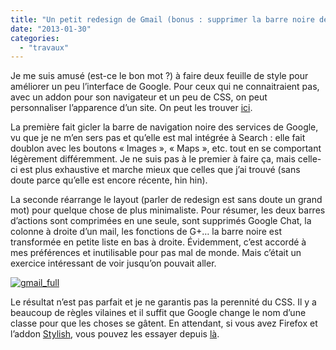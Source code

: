 ```yaml
---
title: "Un petit redesign de Gmail (bonus : supprimer la barre noire des sites Google)"
date: "2013-01-30"
categories: 
  - "travaux"
---
```


Je me suis amusé (est-ce le bon mot ?) à faire deux feuille de style pour améliorer un peu l’interface de Google. Pour ceux qui ne connaitraient pas, avec un addon pour son navigateur et un peu de CSS, on peut personnaliser l’apparence d’un site. On peut les trouver [ici](http://userstyles.org/users/175691).

La première fait gicler la barre de navigation noire des services de Google, vu que je ne m’en sers pas et qu’elle est mal intégrée à Search : elle fait doublon avec les boutons « Images », « Maps », etc. tout en se comportant légèrement différemment. Je ne suis pas à le premier à faire ça, mais celle-ci est plus exhaustive et marche mieux que celles que j’ai trouvé (sans doute parce qu’elle est encore récente, hin hin).

La seconde réarrange le layout (parler de redesign est sans doute un grand mot) pour quelque chose de plus minimaliste. Pour résumer, les deux barres d’actions sont comprimées en une seule, sont supprimés Google Chat, la colonne à droite d’un mail, les fonctions de G+… la barre noire est transformée en petite liste en bas à droite. Évidemment, c’est accordé à mes préférences et inutilisable pour pas mal de monde. Mais c’était un exercice intéressant de voir jusqu’on pouvait aller.

[![gmail_full](images/gmail_full.png)](http://toutcequibouge.net/toutcequibouge/wp-content/uploads/2013/01/gmail_full.png)

Le résultat n’est pas parfait et je ne garantis pas la perennité du CSS. Il y a beaucoup de règles vilaines et il suffit que Google change le nom d’une classe pour que les choses se gâtent. En attendant, si vous avez Firefox et l’addon [Stylish](https://addons.mozilla.org/en-US/firefox/addon/stylish/), vous pouvez les essayer depuis [là](http://userstyles.org/users/175691).
